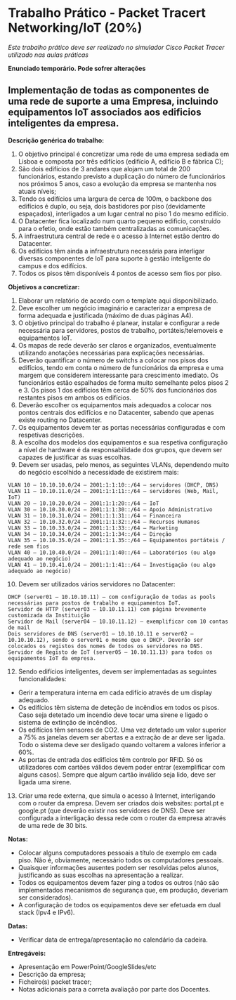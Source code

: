 # Trabalho Prático - Packet Tracert Networking/IoT (20%)

*Este trabalho prático deve ser realizado no simulador Cisco Packet Tracer utilizado nas aulas práticas*

**Enunciado temporário. Pode sofrer alterações**

## Implementação de todas as componentes de uma rede de suporte a uma Empresa, incluindo equipamentos IoT associados aos edificios inteligentes da empresa.

**Descrição genérica do trabalho:**
1.	O objetivo principal é concretizar uma rede de uma empresa sediada em Lisboa e composta por três edifícios (edifício A, edifício B e fábrica C);
2.	São dois edifícios de 3 andares que alojam um total de 200 funcionários, estando previsto a duplicação do número de funcionários nos próximos 5 anos, caso a evolução da empresa se mantenha nos atuais níveis;
3.	Tendo os edifícios uma largura de cerca de 100m, o backbone dos edifícios é duplo, ou seja, dois bastidores por piso (devidamente espaçados), interligados a um lugar central no piso 1 do mesmo edifício. 
4.	O Datacenter fica localizado num quarto pequeno edificio, construído para o efetio, onde estão também centralizadas as comunicações.
5.	A infraestrutura central de rede e o acesso à Internet estão dentro do Datacenter.
6.	Os edifícios têm ainda a infraestrutura necessária para interligar diversas componentes de IoT para suporte à gestão inteligente do campus e dos edifícios.
7.	Todos os pisos têm disponíveis 4 pontos de acesso sem fios por piso.

**Objetivos a concretizar:**
1.	Elaborar um relatório de acordo com o template aqui disponibilizado.
2.	Deve escolher um negócio imaginário e caracterizar a empresa de forma adequada e justificada (máximo de duas páginas A4).
3.	O objetivo principal do trabalho é planear, instalar e configurar a rede necessária para servidores, postos de trabalho, portáteis/telemoveis e equipamentos IoT.
4.	Os mapas de rede deverão ser claros e organizados, eventualmente utilizando anotações necessárias para explicações necessárias.
5.	Deverão quantificar o número de switchs a colocar nos pisos dos edifícios, tendo em conta o número de funcionários da empresa e uma margem que considerem interessante para crescimento imediato. Os funcionários estão espalhados de forma muito semelhante pelos pisos 2 e 3. Os pisos 1 dos edifícios têm cerca de 50% dos funcionários dos restantes pisos em ambos os edifícios.
6.	Deverão escolher os equipamentos mais adequados a colocar nos pontos centrais dos edifícios e no Datacenter, sabendo que apenas existe routing no Datacenter.
7.	Os equipamentos devem ter as portas necessárias configuradas e com respetivas descrições.
8.	A escolha dos modelos dos equipamentos e sua respetiva configuração a nível de hardware é da responsabilidade dos grupos, que devem ser capazes de justificar as suas escolhas.
9.	Devem ser usadas, pelo menos, as seguintes VLANs, dependendo muito do negócio escolhido a necessidade de existirem mais:
```
VLAN 10 – 10.10.10.0/24 – 2001:1:1:10::/64 – servidores (DHCP, DNS)
VLAN 11 – 10.10.11.0/24 – 2001:1:1:11::/64 – servidores (Web, Mail, IoT)
VLAN 20 – 10.10.20.0/24 – 2001:1:1:20::/64 – IoT
VLAN 30 – 10.10.30.0/24 – 2001:1:1:30::/64 – Apoio Administrativo
VLAN 31 – 10.10.31.0/24 – 2001:1:1:31::/64 – Financeira
VLAN 32 – 10.10.32.0/24 – 2001:1:1:32::/64 – Recursos Humanos
VLAN 33 – 10.10.33.0/24 – 2001:1:1:33::/64 – Marketing
VLAN 34 – 10.10.34.0/24 – 2001:1:1:34::/64 – Direção
VLAN 35 – 10.10.35.0/24 – 2001:1:1.35::/64 – Equipamentos portáteis / rede sem fios
VLAN 40 – 10.10.40.0/24 – 2001:1:1:40::/64 – Laboratórios (ou algo adequado ao negócio)
VLAN 41 – 10.10.41.0/24 – 2001:1:1:41::/64 – Investigação (ou algo adequado ao negócio)
```
10.	Devem ser utilizados vários servidores no Datacenter:
```
DHCP (server01 – 10.10.10.11) – com configuração de todas as pools necessárias para postos de trabalho e equipamentos IoT.
Servidor de HTTP (server03 – 10.10.11.11) com página brevemente customizada da Instituição
Servidor de Mail (server04 – 10.10.11.12) – exemplificar com 10 contas de mail
Dois servidores de DNS (server01 – 10.10.10.11 e server02 – 10.10.10.12), sendo o server01 o mesmo que o DHCP. Deverão ser colocados os registos dos nomes de todos os servidores no DNS.
Servidor de Registo de IoT (server05 – 10.10.11.13) para todos os equipamentos IoT da empresa.
```
12.	Sendo edifícios inteligentes, devem ser implementadas as seguintes funcionalidades:
-	Gerir a temperatura interna em cada edifício através de um display adequado.
-	Os edifícios têm sistema de deteção de incêndios em todos os pisos. Caso seja detetado um incendio deve tocar uma sirene e ligado o sistema de extinção de incêndios.
-	Os edifícios têm sensores de CO2. Uma vez detetado um valor superior a 75% as janelas devem ser abertas e a extração de ar deve ser ligada. Todo o sistema deve ser desligado quando voltarem a valores inferior a 60%.
-	As portas de entrada dos edifícios têm controlo por RFID. Só os utilizadores com cartões válidos devem poder entrar (exemplificar com alguns casos). Sempre que algum cartão inválido seja lido, deve ser ligada uma sirene.
13.	Criar uma rede externa, que simula o acesso à Internet, interligando com o router da empresa. Devem ser criados dois websites: portal.pt e google.pt (que deverão existir nos servidores de DNS). Deve ser configurada a interligação dessa rede com o router da empresa através de uma rede de 30 bits.

**Notas:**
- Colocar alguns computadores pessoais a título de exemplo em cada piso. Não é, obviamente, necessário todos os computadores pessoais.
- Quaisquer informações ausentes podem ser resolvidas pelos alunos, justificando as suas escolhas na apresentação a realizar.
- Todos os equipamentos devem fazer ping a todos os outros (não são implementados mecanismos de segurança que, em produção, deveriam ser considerados).
- A configuração de todos os equipamentos deve ser efetuada em dual stack (Ipv4 e IPv6).

**Datas:**
- Verificar data de entrega/apresentação no calendário da cadeira.

**Entregáveis:**
- Apresentação em PowerPoint/GoogleSlides/etc
- Descrição da empresa;
- Ficheiro(s) packet tracer;
- Notas adicionais para a correta avaliação por parte dos Docentes.

